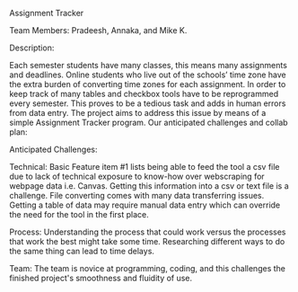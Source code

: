 Assignment Tracker

Team Members: Pradeesh, Annaka, and Mike K. 

Description: 

Each semester students have many classes, this means many assignments and deadlines. Online students who live out of the schools’ time zone have the extra burden of converting time zones for each assignment. In order to keep track of many tables and checkbox tools have to be reprogrammed every semester. This proves to be a tedious task and adds in human errors from data entry. The project aims to address this issue by means of a simple Assignment Tracker program.
Our anticipated challenges and collab plan: 

Anticipated Challenges:

Technical: Basic Feature item #1 lists being able to feed the tool a csv file due to lack of technical exposure to know-how over webscraping for webpage data i.e. Canvas. Getting this information into a csv or text file is a challenge. File converting comes with many data transferring issues. Getting a table of data may require manual data entry which can override the need for the tool in the first place.  

Process: Understanding the process that could work versus the processes that work the best might take some time. Researching different ways to do the same thing can lead to time delays.

Team: The team is novice at programming, coding, and this challenges the finished project's smoothness and fluidity of use.


